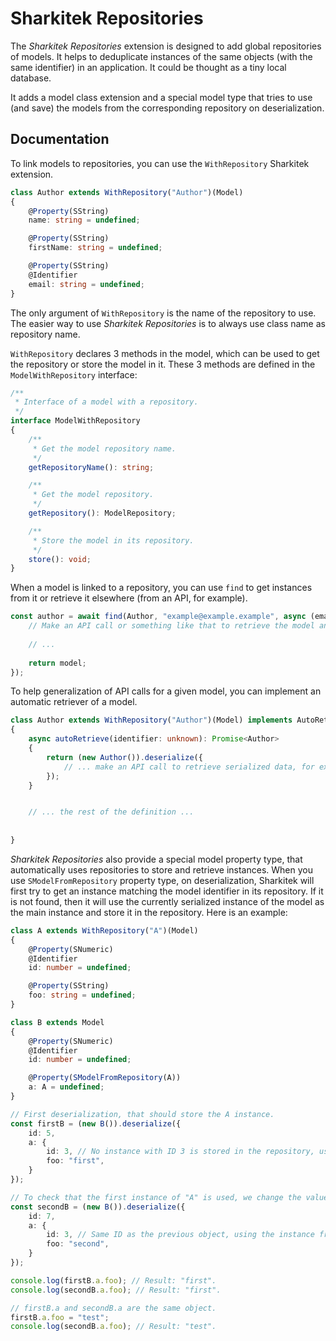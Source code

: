 # Sharkitek Repositories

The _Sharkitek Repositories_ extension is designed to add global repositories of models. It helps to deduplicate instances
of the same objects (with the same identifier) in an application. It could be thought as a tiny local database.

It adds a model class extension and a special model type that tries to use (and save) the models from
the corresponding repository on deserialization.

## Documentation

To link models to repositories, you can use the `WithRepository` Sharkitek extension.

```typescript
class Author extends WithRepository("Author")(Model)
{
	@Property(SString)
	name: string = undefined;

	@Property(SString)
	firstName: string = undefined;

	@Property(SString)
	@Identifier
	email: string = undefined;
}
```

The only argument of `WithRepository` is the name of the repository to use. The easier way to use _Sharkitek Repositories_ is
to always use class name as repository name.

`WithRepository` declares 3 methods in the model, which can be used to get the repository or store the model in it.
These 3 methods are defined in the `ModelWithRepository` interface:

```typescript
/**
 * Interface of a model with a repository.
 */
interface ModelWithRepository
{
	/**
	 * Get the model repository name.
	 */
	getRepositoryName(): string;

	/**
	 * Get the model repository.
	 */
	getRepository(): ModelRepository;

	/**
	 * Store the model in its repository.
	 */
	store(): void;
}
```

When a model is linked to a repository, you can use `find` to get instances from it or retrieve it elsewhere (from an API, for example).

```typescript
const author = await find(Author, "example@example.example", async (email: string) => {
	// Make an API call or something like that to retrieve the model and store it in the repository.
	
	// ...
	
	return model;
});
```

To help generalization of API calls for a given model, you can implement an automatic retriever of a model.

```typescript
class Author extends WithRepository("Author")(Model) implements AutoRetriever<Author>
{
	async autoRetrieve(identifier: unknown): Promise<Author>
	{
		return (new Author()).deserialize({
			// ... make an API call to retrieve serialized data, for example ...
		});
	}


	// ... the rest of the definition ...
	
	
}
```

_Sharkitek Repositories_ also provide a special model property type, that automatically uses repositories
to store and retrieve instances. When you use `SModelFromRepository` property type, on deserialization, Sharkitek
will first try to get an instance matching the model identifier in its repository. If it is not found, then it will use
the currently serialized instance of the model as the main instance and store it in the repository.
Here is an example:

```typescript
class A extends WithRepository("A")(Model)
{
	@Property(SNumeric)
	@Identifier
	id: number = undefined;

	@Property(SString)
	foo: string = undefined;
}

class B extends Model
{
	@Property(SNumeric)
	@Identifier
	id: number = undefined;

	@Property(SModelFromRepository(A))
	a: A = undefined;
}

// First deserialization, that should store the A instance.
const firstB = (new B()).deserialize({
	id: 5,
	a: {
		id: 3, // No instance with ID 3 is stored in the repository, using this instance and storing it.
		foo: "first",
	}
});

// To check that the first instance of "A" is used, we change the value of "foo". If a.foo == "first", then the first object has been used.
const secondB = (new B()).deserialize({
	id: 7,
	a: {
		id: 3, // Same ID as the previous object, using the instance from repository.
		foo: "second",
	}
});

console.log(firstB.a.foo); // Result: "first".
console.log(secondB.a.foo); // Result: "first".

// firstB.a and secondB.a are the same object.
firstB.a.foo = "test";
console.log(secondB.a.foo); // Result: "test".
```

